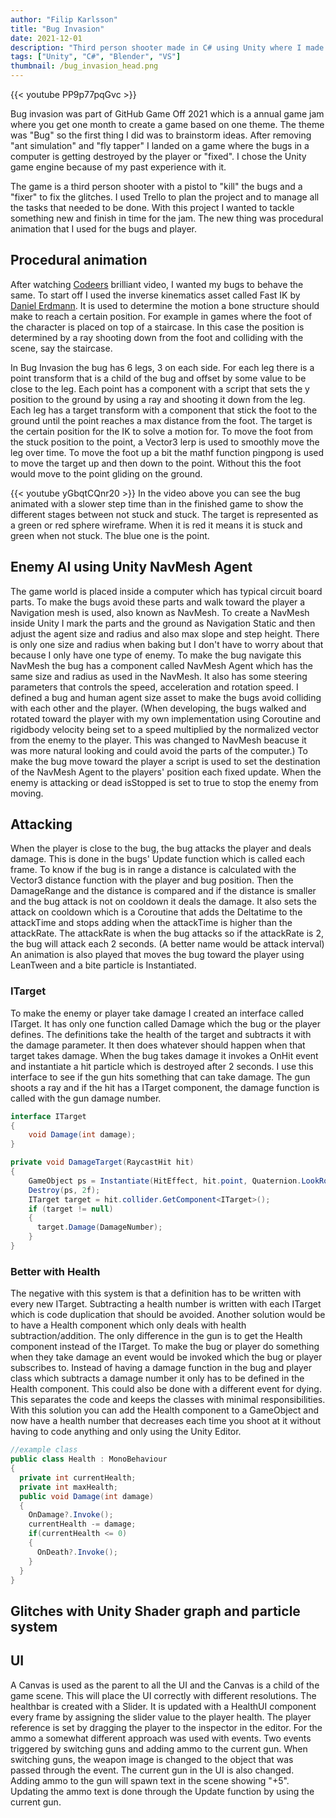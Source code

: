 ```yaml
---
author: "Filip Karlsson"
title: "Bug Invasion"
date: 2021-12-01
description: "Third person shooter made in C# using Unity where I made an enemy with procedural animation"
tags: ["Unity", "C#", "Blender", "VS"]
thumbnail: /bug_invasion_head.png
---
```


{{< youtube PP9p77pqGvc >}}

Bug invasion was part of GitHub Game Off 2021 which is a annual game jam where you get one month to create a game based on one theme. The theme was "Bug" so the first thing I did was to brainstorm ideas. After removing "ant simulation" and "fly tapper" I landed on a game where the bugs in a computer is getting destroyed by the player or "fixed". I chose the Unity game engine because of my past experience with it.

The game is a third person shooter with a pistol to "kill" the bugs and a "fixer" to fix the glitches. I used Trello to plan the project and to manage all the tasks that needed to be done. With this project I wanted to tackle something new and finish in time for the jam. The new thing was procedural animation that I used for the bugs and player.

## Procedural animation
After watching [Codeers](https://youtu.be/e6Gjhr1IP6w?si=Iv_sTqm-Kx0YjVQV) brilliant video, I wanted my bugs to behave the same. To start off I used the inverse kinematics asset called Fast IK by [Daniel Erdmann](https://assetstore.unity.com/publishers/30624). It is used to determine the motion a bone structure should make to reach a certain position. For example in games where the foot of the character is placed on top of a staircase. In this case the position is determined by a ray shooting down from the foot and colliding with the scene, say the staircase.

In Bug Invasion the bug has 6 legs, 3 on each side. For each leg there is a point transform that is a child of the bug and offset by some value to be close to the leg. Each point has a component with a script that sets the y position to the ground by using a ray and shooting it down from the leg. Each leg has a target transform with a component that stick the foot to the ground until the point reaches a max distance from the foot. The target is the certain position for the IK to solve a motion for. To move the foot from the stuck position to the point, a Vector3 lerp is used to smoothly move the leg over time. To move the foot up a bit the mathf function pingpong is used to move the target up and then down to the point. Without this the foot would move to the point gliding on the ground.

{{< youtube yGbqtCQnr20 >}}
In the video above you can see the bug animated with a slower step time than in the finished game to show the different stages between not stuck and stuck.
The target is represented as a green or red sphere wireframe. When it is red it means it is stuck and green when not stuck. The blue one is the point.

## Enemy AI using Unity NavMesh Agent
The game world is placed inside a computer which has typical circuit board parts. To make the bugs avoid these parts and walk toward the player a Navigation mesh is used, also known as NavMesh. To create a NavMesh inside Unity I mark the parts and the ground as Navigation Static and then adjust the agent size and radius and also max slope and step height. There is only one size and radius when baking but I don't have to worry about that because I only have one type of enemy. To make the bug navigate this NavMesh the bug has a component called NavMesh Agent which has the same size and radius as used in the NavMesh. It also has some steering parameters that controls the speed, acceleration and rotation speed. I defined a bug and human agent size asset to make the bugs avoid colliding with each other and the player. (When developing, the bugs walked and rotated toward the player with my own implementation using Coroutine and rigidbody velocity being set to a speed multiplied by the normalized vector from the enemy to the player. This was changed to NavMesh beacuse it was more natural looking and could avoid the parts of the computer.) To make the bug move toward the player a script is used to set the destination of the NavMesh Agent to the players' position each fixed update. When the enemy is attacking or dead isStopped is set to true to stop the enemy from moving.

## Attacking
When the player is close to the bug, the bug attacks the player and deals damage. This is done in the bugs' Update function which is called each frame. To know if the bug is in range a distance is calculated with the Vector3 distance function with the player and bug position. Then the DamageRange and the distance is compared and if the distance is smaller and the bug attack is not on cooldown it deals the damage. It also sets the attack on cooldown which is a Coroutine that adds the Deltatime to the attackTime and stops adding when the attackTime is higher than the attackRate. The attackRate is when the bug attacks so if the attackRate is 2, the bug will attack each 2 seconds. (A better name would be attack interval) An animation is also played that moves the bug toward the player using LeanTween and a bite particle is Instantiated.
### ITarget
To make the enemy or player take damage I created an interface called ITarget. It has only one function called Damage which the bug or the player defines. The definitions take the health of the target and subtracts it with the damage parameter. It then does whatever should happen when that target takes damage. When the bug takes damage it invokes a OnHit event and instantiate a hit particle which is destroyed after 2 seconds. I use this interface to see if the gun hits something that can take damage. The gun shoots a ray and if the hit has a ITarget component, the damage function is called with the gun damage number.
```C#
interface ITarget
{
    void Damage(int damage);
}
```
```C#
private void DamageTarget(RaycastHit hit)
{
    GameObject ps = Instantiate(HitEffect, hit.point, Quaternion.LookRotation(hit.normal));
    Destroy(ps, 2f);
    ITarget target = hit.collider.GetComponent<ITarget>();
    if (target != null)
    {
      target.Damage(DamageNumber);
    }
}
```
### Better with Health
The negative with this system is that a definition has to be written with every new ITarget. Subtracting a health number is written with each ITarget which is code duplication that should be avoided. Another solution would be to have a Health component which only deals with health subtraction/addition. The only difference in the gun is to get the Health component instead of the ITarget. To make the bug or player do something when they take damage an event would be invoked which the bug or player subscribes to. Instead of having a damage function in the bug and player class which subtracts a damage number it only has to be defined in the Health component. This could also be done with a different event for dying. This separates the code and keeps the classes with minimal responsibilities. With this solution you can add the Health component to a GameObject and now have a health number that decreases each time you shoot at it without having to code anything and only using the Unity Editor.
```C#
//example class
public class Health : MonoBehaviour
{
  private int currentHealth;
  private int maxHealth;
  public void Damage(int damage)
  {
    OnDamage?.Invoke();
    currentHealth -= damage;
    if(currentHealth <= 0)
    {
      OnDeath?.Invoke();
    }
  }
}
```
## Glitches with Unity Shader graph and particle system

## UI
A Canvas is used as the parent to all the UI and the Canvas is a child of the game scene. This will place the UI correctly with different resolutions. The healthbar is created with a Slider. It is updated with a HealthUI component every frame by assigning the slider value to the player health. The player reference is set by dragging the player to the inspector in the editor. For the ammo a somewhat different approach was used with events. Two events triggered by switching guns and adding ammo to the current gun. When switching guns, the weapon image is changed to the object that was passed through the event. The current gun in the UI is also changed. Adding ammo to the gun will spawn text in the scene showing "+5". Updating the ammo text is done through the Update function by using the current gun. 
